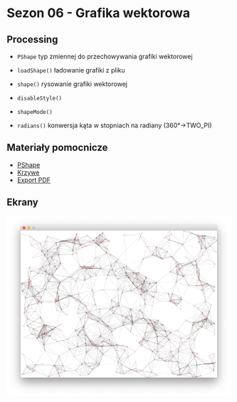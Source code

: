 # Sezon 06 - Grafika wektorowa

## Processing

- `PShape` typ zmiennej do przechowywania grafiki wektorowej
- `loadShape()` ładowanie grafiki z pliku
- `shape()` rysowanie grafiki wektorowej
- `disableStyle()`
- `shapeMode()`

- `radians()` konwersja kąta w stopniach na radiany (360°->TWO_PI)

## Materiały pomocnicze

- [PShape](https://processing.org/tutorials/pshape)
- [Krzywe](https://processing.org/tutorials/curves)
- [Export PDF](https://processing.org/reference/libraries/pdf/index.html)

## Ekrany

![](e04.png)